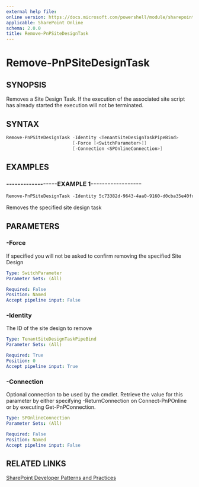 ```yaml
---
external help file:
online version: https://docs.microsoft.com/powershell/module/sharepoint-pnp/remove-pnpsitedesigntask
applicable: SharePoint Online
schema: 2.0.0
title: Remove-PnPSiteDesignTask
---
```


# Remove-PnPSiteDesignTask

## SYNOPSIS
Removes a Site Design Task. If the execution of the associated site script has already started the execution will not be terminated.

## SYNTAX 

```powershell
Remove-PnPSiteDesignTask -Identity <TenantSiteDesignTaskPipeBind>
                         [-Force [<SwitchParameter>]]
                         [-Connection <SPOnlineConnection>]
```

## EXAMPLES

### ------------------EXAMPLE 1------------------
```powershell
Remove-PnPSiteDesignTask -Identity 5c73382d-9643-4aa0-9160-d0cba35e40fd
```

Removes the specified site design task

## PARAMETERS

### -Force
If specified you will not be asked to confirm removing the specified Site Design

```yaml
Type: SwitchParameter
Parameter Sets: (All)

Required: False
Position: Named
Accept pipeline input: False
```

### -Identity
The ID of the site design to remove

```yaml
Type: TenantSiteDesignTaskPipeBind
Parameter Sets: (All)

Required: True
Position: 0
Accept pipeline input: True
```

### -Connection
Optional connection to be used by the cmdlet. Retrieve the value for this parameter by either specifying -ReturnConnection on Connect-PnPOnline or by executing Get-PnPConnection.

```yaml
Type: SPOnlineConnection
Parameter Sets: (All)

Required: False
Position: Named
Accept pipeline input: False
```

## RELATED LINKS

[SharePoint Developer Patterns and Practices](https://aka.ms/sppnp)
